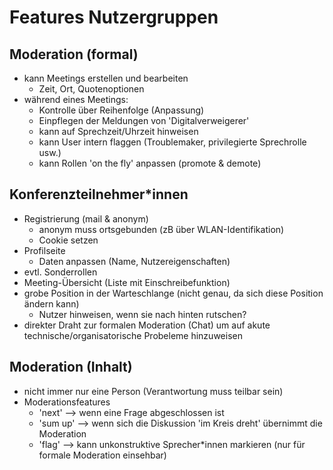 # Features Nutzergruppen

## Moderation (formal)
* kann Meetings erstellen und bearbeiten
  * Zeit, Ort, Quotenoptionen
* während eines Meetings:
  * Kontrolle über Reihenfolge (Anpassung)
  * Einpflegen der Meldungen von 'Digitalverweigerer'
  * kann auf Sprechzeit/Uhrzeit hinweisen
  * kann User intern flaggen (Troublemaker, privilegierte Sprechrolle usw.) 
  * kann Rollen 'on the fly' anpassen (promote & demote)

## Konferenzteilnehmer*innen
* Registrierung (mail & anonym)
  * anonym muss ortsgebunden (zB über WLAN-Identifikation)
  * Cookie setzen
* Profilseite
  * Daten anpassen (Name, Nutzereigenschaften)
* evtl. Sonderrollen 
* Meeting-Übersicht (Liste mit Einschreibefunktion)
* grobe Position in der Warteschlange (nicht genau, da sich diese Position ändern kann)
  * Nutzer hinweisen, wenn sie nach hinten rutschen?
* direkter Draht zur formalen Moderation (Chat) um auf akute technische/organisatorische Probeleme hinzuweisen

## Moderation (Inhalt)
* nicht immer nur eine Person (Verantwortung muss teilbar sein)
* Moderationsfeatures
  * 'next' --> wenn eine Frage abgeschlossen ist
  * 'sum up' --> wenn sich die Diskussion 'im Kreis dreht' übernimmt die Moderation
  * 'flag' --> kann unkonstruktive Sprecher*innen markieren (nur für formale Moderation einsehbar)
